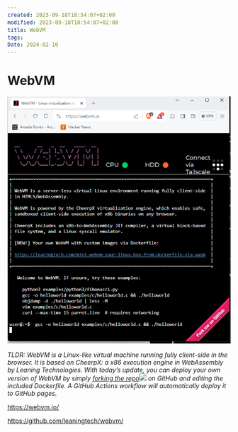 ```yaml
---
created: 2023-09-18T18:54:07+02:00
modified: 2023-09-18T18:54:07+02:00
title: WebVM
tags: 
Date: 2024-02-10
---
```


# WebVM
![](../_asset/2023-09-18-18-54-07_webvm_image_1.png)

_TLDR: WebVM is a Linux-like virtual machine running fully client-side in the browser. It is based on CheerpX: a x86 execution engine in WebAssembly by Leaning Technologies. With today’s update, you can deploy your own version of WebVM by simply_ [_forking the repo_![](https://labs.leaningtech.com/icons/external-link.svg)](https://github.com/leaningtech/webvm) _on GitHub and editing the included Dockerfile. A GitHub Actions workflow will automatically deploy it to GitHub pages._

https://webvm.io/

https://github.com/leaningtech/webvm/

